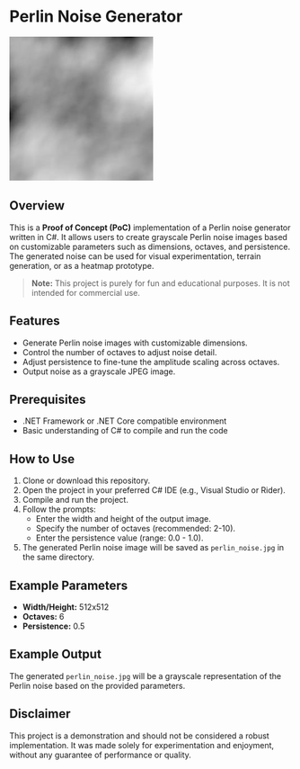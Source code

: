 ﻿# Perlin Noise Generator

![Perlin Noise](perlin_noise.jpg)

## Overview
This is a **Proof of Concept (PoC)** implementation of a Perlin noise generator written in C#. It allows users to create grayscale Perlin noise images based on customizable parameters such as dimensions, octaves, and persistence. The generated noise can be used for visual experimentation, terrain generation, or as a heatmap prototype.

> **Note:** This project is purely for fun and educational purposes. It is not intended for commercial use.

## Features
- Generate Perlin noise images with customizable dimensions.
- Control the number of octaves to adjust noise detail.
- Adjust persistence to fine-tune the amplitude scaling across octaves.
- Output noise as a grayscale JPEG image.

## Prerequisites
- .NET Framework or .NET Core compatible environment
- Basic understanding of C# to compile and run the code

## How to Use
1. Clone or download this repository.
2. Open the project in your preferred C# IDE (e.g., Visual Studio or Rider).
3. Compile and run the project.
4. Follow the prompts:
    - Enter the width and height of the output image.
    - Specify the number of octaves (recommended: 2-10).
    - Enter the persistence value (range: 0.0 - 1.0).
5. The generated Perlin noise image will be saved as `perlin_noise.jpg` in the same directory.

## Example Parameters
- **Width/Height:** 512x512
- **Octaves:** 6
- **Persistence:** 0.5

## Example Output
The generated `perlin_noise.jpg` will be a grayscale representation of the Perlin noise based on the provided parameters.

## Disclaimer
This project is a demonstration and should not be considered a robust implementation. It was made solely for experimentation and enjoyment, without any guarantee of performance or quality.
